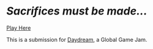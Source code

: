 # _Sacrifices must be made..._

[Play Here](https://itch.io/hehehe)

This is a submission for [Daydream](https://daydream.hackclub.com), a Global Game Jam.
